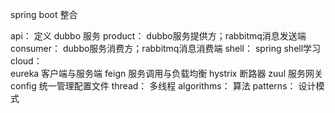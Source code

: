 spring boot 整合

api：    定义 dubbo 服务
product：    dubbo服务提供方；rabbitmq消息发送端
consumer：   dubbo服务消费方；rabbitmq消息消费端
shell：  spring shell学习
cloud：  
      eureka    客户端与服务端
      feign     服务调用与负载均衡
      hystrix   断路器
      zuul      服务网关
      config    统一管理配置文件
thread：  多线程
algorithms： 算法
patterns： 设计模式